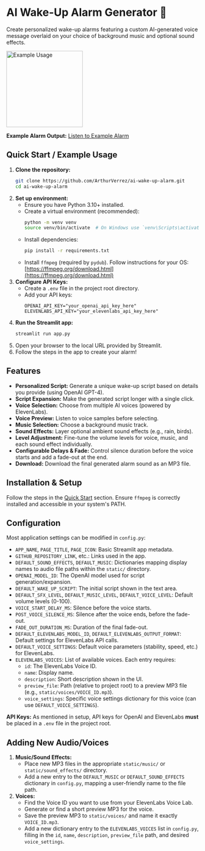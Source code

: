 # AI Wake-Up Alarm Generator 🔔

Create personalized wake-up alarms featuring a custom AI-generated voice message overlaid on your choice of background music and optional sound effects.

<img src="./example_usage.gif" alt="Example Usage" width="200"/>

**Example Alarm Output:**
[Listen to Example Alarm](https://gabalpha.github.io/read-audio/?p=https://raw.githubusercontent.com/ArthurVerrez/ai-wake-up-alarm/main/example_alarm.mp3)

## Quick Start / Example Usage

1.  **Clone the repository:**
    ```bash
    git clone https://github.com/ArthurVerrez/ai-wake-up-alarm.git
    cd ai-wake-up-alarm
    ```
2.  **Set up environment:**
    - Ensure you have Python 3.10+ installed.
    - Create a virtual environment (recommended):
      ```bash
      python -m venv venv
      source venv/bin/activate  # On Windows use `venv\Scripts\activate`
      ```
    - Install dependencies:
      ```bash
      pip install -r requirements.txt
      ```
    - Install `ffmpeg` (required by `pydub`). Follow instructions for your OS: [https://ffmpeg.org/download.html](https://ffmpeg.org/download.html)
3.  **Configure API Keys:**
    - Create a `.env` file in the project root directory.
    - Add your API keys:
      ```dotenv
      OPENAI_API_KEY="your_openai_api_key_here"
      ELEVENLABS_API_KEY="your_elevenlabs_api_key_here"
      ```
4.  **Run the Streamlit app:**
    ```bash
    streamlit run app.py
    ```
5.  Open your browser to the local URL provided by Streamlit.
6.  Follow the steps in the app to create your alarm!

## Features

- **Personalized Script:** Generate a unique wake-up script based on details you provide (using OpenAI GPT-4).
- **Script Expansion:** Make the generated script longer with a single click.
- **Voice Selection:** Choose from multiple AI voices (powered by ElevenLabs).
- **Voice Preview:** Listen to voice samples before selecting.
- **Music Selection:** Choose a background music track.
- **Sound Effects:** Layer optional ambient sound effects (e.g., rain, birds).
- **Level Adjustment:** Fine-tune the volume levels for voice, music, and each sound effect individually.
- **Configurable Delays & Fade:** Control silence duration before the voice starts and add a fade-out at the end.
- **Download:** Download the final generated alarm sound as an MP3 file.

## Installation & Setup

Follow the steps in the [Quick Start](#quick-start--example-usage) section. Ensure `ffmpeg` is correctly installed and accessible in your system's PATH.

## Configuration

Most application settings can be modified in `config.py`:

- `APP_NAME`, `PAGE_TITLE`, `PAGE_ICON`: Basic Streamlit app metadata.
- `GITHUB_REPOSITORY_LINK`, etc.: Links used in the app.
- `DEFAULT_SOUND_EFFECTS`, `DEFAULT_MUSIC`: Dictionaries mapping display names to audio file paths within the `static/` directory.
- `OPENAI_MODEL_ID`: The OpenAI model used for script generation/expansion.
- `DEFAULT_WAKE_UP_SCRIPT`: The initial script shown in the text area.
- `DEFAULT_SFX_LEVEL`, `DEFAULT_MUSIC_LEVEL`, `DEFAULT_VOICE_LEVEL`: Default volume levels (0-100).
- `VOICE_START_DELAY_MS`: Silence before the voice starts.
- `POST_VOICE_SILENCE_MS`: Silence after the voice ends, before the fade-out.
- `FADE_OUT_DURATION_MS`: Duration of the final fade-out.
- `DEFAULT_ELEVENLABS_MODEL_ID`, `DEFAULT_ELEVENLABS_OUTPUT_FORMAT`: Default settings for ElevenLabs API calls.
- `DEFAULT_VOICE_SETTINGS`: Default voice parameters (stability, speed, etc.) for ElevenLabs.
- `ELEVENLABS_VOICES`: List of available voices. Each entry requires:
  - `id`: The ElevenLabs Voice ID.
  - `name`: Display name.
  - `description`: Short description shown in the UI.
  - `preview_file`: Path (relative to project root) to a preview MP3 file (e.g., `static/voices/VOICE_ID.mp3`).
  - `voice_settings`: Specific voice settings dictionary for this voice (can use `DEFAULT_VOICE_SETTINGS`).

**API Keys:** As mentioned in setup, API keys for OpenAI and ElevenLabs **must** be placed in a `.env` file in the project root.

## Adding New Audio/Voices

1.  **Music/Sound Effects:**
    - Place new MP3 files in the appropriate `static/music/` or `static/sound_effects/` directory.
    - Add a new entry to the `DEFAULT_MUSIC` or `DEFAULT_SOUND_EFFECTS` dictionary in `config.py`, mapping a user-friendly name to the file path.
2.  **Voices:**
    - Find the Voice ID you want to use from your ElevenLabs Voice Lab.
    - Generate or find a short preview MP3 for the voice.
    - Save the preview MP3 to `static/voices/` and name it exactly `VOICE_ID.mp3`.
    - Add a new dictionary entry to the `ELEVENLABS_VOICES` list in `config.py`, filling in the `id`, `name`, `description`, `preview_file` path, and desired `voice_settings`.
